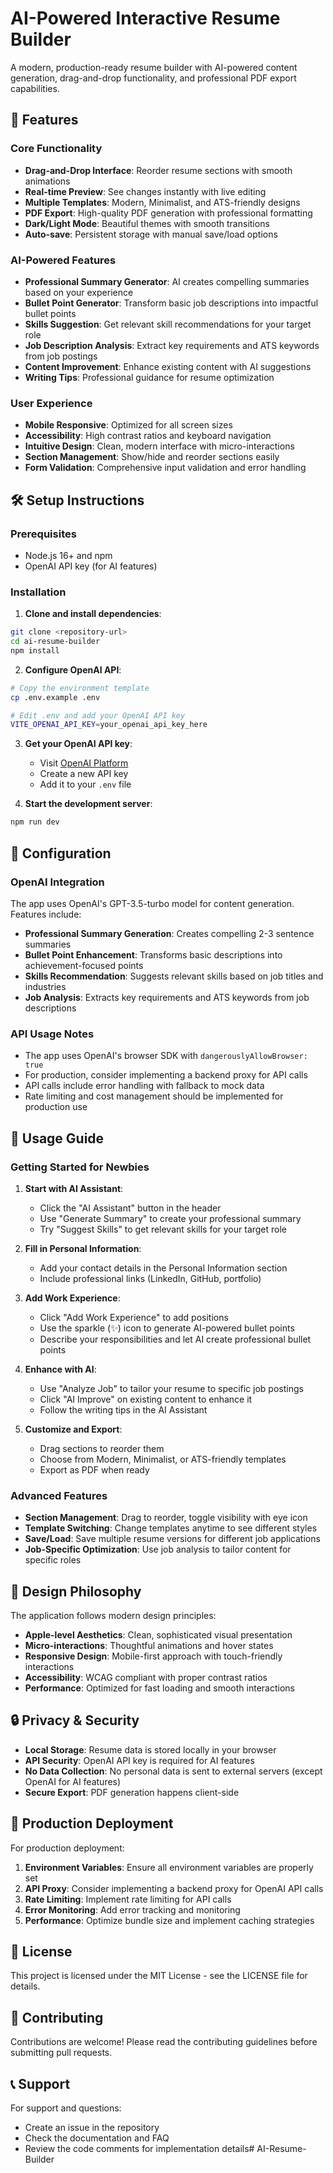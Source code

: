 # AI-Powered Interactive Resume Builder

A modern, production-ready resume builder with AI-powered content generation, drag-and-drop functionality, and professional PDF export capabilities.

## 🚀 Features

### Core Functionality
- **Drag-and-Drop Interface**: Reorder resume sections with smooth animations
- **Real-time Preview**: See changes instantly with live editing
- **Multiple Templates**: Modern, Minimalist, and ATS-friendly designs
- **PDF Export**: High-quality PDF generation with professional formatting
- **Dark/Light Mode**: Beautiful themes with smooth transitions
- **Auto-save**: Persistent storage with manual save/load options

### AI-Powered Features
- **Professional Summary Generator**: AI creates compelling summaries based on your experience
- **Bullet Point Generator**: Transform basic job descriptions into impactful bullet points
- **Skills Suggestion**: Get relevant skill recommendations for your target role
- **Job Description Analysis**: Extract key requirements and ATS keywords from job postings
- **Content Improvement**: Enhance existing content with AI suggestions
- **Writing Tips**: Professional guidance for resume optimization

### User Experience
- **Mobile Responsive**: Optimized for all screen sizes
- **Accessibility**: High contrast ratios and keyboard navigation
- **Intuitive Design**: Clean, modern interface with micro-interactions
- **Section Management**: Show/hide and reorder sections easily
- **Form Validation**: Comprehensive input validation and error handling

## 🛠️ Setup Instructions

### Prerequisites
- Node.js 16+ and npm
- OpenAI API key (for AI features)

### Installation

1. **Clone and install dependencies**:
```bash
git clone <repository-url>
cd ai-resume-builder
npm install
```

2. **Configure OpenAI API**:
```bash
# Copy the environment template
cp .env.example .env

# Edit .env and add your OpenAI API key
VITE_OPENAI_API_KEY=your_openai_api_key_here
```

3. **Get your OpenAI API key**:
   - Visit [OpenAI Platform](https://platform.openai.com/api-keys)
   - Create a new API key
   - Add it to your `.env` file

4. **Start the development server**:
```bash
npm run dev
```

## 🔧 Configuration

### OpenAI Integration
The app uses OpenAI's GPT-3.5-turbo model for content generation. Features include:

- **Professional Summary Generation**: Creates compelling 2-3 sentence summaries
- **Bullet Point Enhancement**: Transforms basic descriptions into achievement-focused points
- **Skills Recommendation**: Suggests relevant skills based on job titles and industries
- **Job Analysis**: Extracts key requirements and ATS keywords from job descriptions

### API Usage Notes
- The app uses OpenAI's browser SDK with `dangerouslyAllowBrowser: true`
- For production, consider implementing a backend proxy for API calls
- API calls include error handling with fallback to mock data
- Rate limiting and cost management should be implemented for production use

## 📱 Usage Guide

### Getting Started for Newbies

1. **Start with AI Assistant**:
   - Click the "AI Assistant" button in the header
   - Use "Generate Summary" to create your professional summary
   - Try "Suggest Skills" to get relevant skills for your target role

2. **Fill in Personal Information**:
   - Add your contact details in the Personal Information section
   - Include professional links (LinkedIn, GitHub, portfolio)

3. **Add Work Experience**:
   - Click "Add Work Experience" to add positions
   - Use the sparkle (✨) icon to generate AI-powered bullet points
   - Describe your responsibilities and let AI create professional bullet points

4. **Enhance with AI**:
   - Use "Analyze Job" to tailor your resume to specific job postings
   - Click "AI Improve" on existing content to enhance it
   - Follow the writing tips in the AI Assistant

5. **Customize and Export**:
   - Drag sections to reorder them
   - Choose from Modern, Minimalist, or ATS-friendly templates
   - Export as PDF when ready

### Advanced Features

- **Section Management**: Drag to reorder, toggle visibility with eye icon
- **Template Switching**: Change templates anytime to see different styles
- **Save/Load**: Save multiple resume versions for different job applications
- **Job-Specific Optimization**: Use job analysis to tailor content for specific roles

## 🎨 Design Philosophy

The application follows modern design principles:

- **Apple-level Aesthetics**: Clean, sophisticated visual presentation
- **Micro-interactions**: Thoughtful animations and hover states
- **Responsive Design**: Mobile-first approach with touch-friendly interactions
- **Accessibility**: WCAG compliant with proper contrast ratios
- **Performance**: Optimized for fast loading and smooth interactions

## 🔒 Privacy & Security

- **Local Storage**: Resume data is stored locally in your browser
- **API Security**: OpenAI API key is required for AI features
- **No Data Collection**: No personal data is sent to external servers (except OpenAI for AI features)
- **Secure Export**: PDF generation happens client-side

## 🚀 Production Deployment

For production deployment:

1. **Environment Variables**: Ensure all environment variables are properly set
2. **API Proxy**: Consider implementing a backend proxy for OpenAI API calls
3. **Rate Limiting**: Implement rate limiting for API calls
4. **Error Monitoring**: Add error tracking and monitoring
5. **Performance**: Optimize bundle size and implement caching strategies

## 📄 License

This project is licensed under the MIT License - see the LICENSE file for details.

## 🤝 Contributing

Contributions are welcome! Please read the contributing guidelines before submitting pull requests.

## 📞 Support

For support and questions:
- Create an issue in the repository
- Check the documentation and FAQ
- Review the code comments for implementation details#   A I - R e s u m e - B u i l d e r 
 
 
